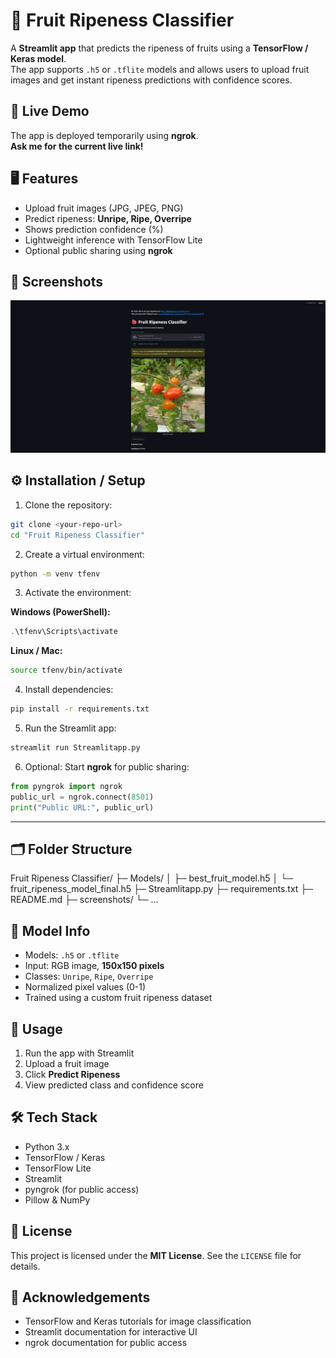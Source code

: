 # 🍎 Fruit Ripeness Classifier
A **Streamlit app** that predicts the ripeness of fruits using a **TensorFlow / Keras model**.  
The app supports `.h5` or `.tflite` models and allows users to upload fruit images and get instant ripeness predictions with confidence scores.

## 🚀 Live Demo  

The app is deployed temporarily using **ngrok**.  
**Ask me for the current live link!**

## 🖥 Features

- Upload fruit images (JPG, JPEG, PNG)  
- Predict ripeness: **Unripe, Ripe, Overripe**  
- Shows prediction confidence (%)  
- Lightweight inference with TensorFlow Lite  
- Optional public sharing using **ngrok**

## 📸 Screenshots
![App Screenshot](sampleoutput.png) 

## ⚙ Installation / Setup

1. Clone the repository:
```bash
git clone <your-repo-url>
cd "Fruit Ripeness Classifier"
````

2. Create a virtual environment:

```bash
python -m venv tfenv
```

3. Activate the environment:

**Windows (PowerShell):**

```powershell
.\tfenv\Scripts\activate
```

**Linux / Mac:**

```bash
source tfenv/bin/activate
```

4. Install dependencies:

```bash
pip install -r requirements.txt
```

5. Run the Streamlit app:

```bash
streamlit run Streamlitapp.py
```

6. Optional: Start **ngrok** for public sharing:

```python
from pyngrok import ngrok
public_url = ngrok.connect(8501)
print("Public URL:", public_url)
```

---

## 🗂 Folder Structure

Fruit Ripeness Classifier/
├─ Models/
│  ├─ best_fruit_model.h5
│  └─ fruit_ripeness_model_final.h5
├─ Streamlitapp.py
├─ requirements.txt
├─ README.md
├─ screenshots/
└─ ...


## 🧠 Model Info

* Models: `.h5` or `.tflite`
* Input: RGB image, **150x150 pixels**
* Classes: `Unripe`, `Ripe`, `Overripe`
* Normalized pixel values (0-1)
* Trained using a custom fruit ripeness dataset

## 📝 Usage

1. Run the app with Streamlit
2. Upload a fruit image
3. Click **Predict Ripeness**
4. View predicted class and confidence score

## 🛠 Tech Stack

* Python 3.x
* TensorFlow / Keras
* TensorFlow Lite
* Streamlit
* pyngrok (for public access)
* Pillow & NumPy

## 📜 License

This project is licensed under the **MIT License**. See the `LICENSE` file for details.


## 🙏 Acknowledgements

* TensorFlow and Keras tutorials for image classification
* Streamlit documentation for interactive UI
* ngrok documentation for public access




